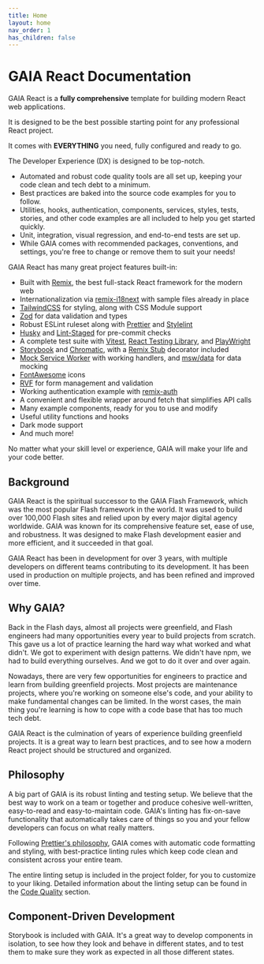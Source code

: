 ```yaml
---
title: Home
layout: home
nav_order: 1
has_children: false
---
```


# GAIA React Documentation

GAIA React is a **fully comprehensive** template for building modern React web applications.

It is designed to be the best possible starting point for any professional React project.

It comes with **EVERYTHING** you need, fully configured and ready to go.

The Developer Experience (DX) is designed to be top-notch.

- Automated and robust code quality tools are all set up, keeping your code clean and tech debt to a minimum.
- Best practices are baked into the source code examples for you to follow.
- Utilities, hooks, authentication, components, services, styles, tests, stories, and other code examples are all included to help you get started quickly.
- Unit, integration, visual regression, and end-to-end tests are set up.
- While GAIA comes with recommended packages, conventions, and settings, you're free to change or remove them to suit your needs!

GAIA React has many great project features built-in:

- Built with [Remix](https://remix.run/), the best full-stack React framework for the modern web
- Internationalization via [remix-i18next](https://github.com/sergiodxa/remix-i18next) with sample files already in place
- [TailwindCSS](https://tailwindcss.com/) for styling, along with CSS Module support
- [Zod](https://zod.dev/) for data validation and types
- Robust ESLint ruleset along with [Prettier](https://prettier.io/) and [Stylelint](https://stylelint.io/)
- [Husky](https://typicode.github.io/husky/) and [Lint-Staged](https://github.com/lint-staged/lint-staged) for pre-commit checks
- A complete test suite with [Vitest](https://vitest.dev), [React Testing Library](https://testing-library.com/docs/react-testing-library/intro/), and [PlayWright](https://playwright.dev/docs/intro)
- [Storybook](https://storybook.js.org/) and [Chromatic](https://chromatic.com/), with a [Remix Stub](https://remix.run/docs/en/main/utils/create-remix-stub) decorator included
- [Mock Service Worker](https://mswjs.io/) with working handlers, and [msw/data](https://github.com/mswjs/data) for data mocking
- [FontAwesome](https://fontawesome.com/) icons
- [RVF](https://www.rvf-js.io/) for form management and validation
- Working authentication example with [remix-auth](https://remix.run/resources/remix-auth)
- A convenient and flexible wrapper around fetch that simplifies API calls
- Many example components, ready for you to use and modify
- Useful utility functions and hooks
- Dark mode support
- And much more!

No matter what your skill level or experience, GAIA will make your life and your code better.

## Background

GAIA React is the spiritual successor to the GAIA Flash Framework, which was the most popular Flash framework in the world. It was used to build over 100,000 Flash sites and relied upon by every major digital agency worldwide. GAIA was known for its comprehensive feature set, ease of use, and robustness. It was designed to make Flash development easier and more efficient, and it succeeded in that goal.

GAIA React has been in development for over 3 years, with multiple developers on different teams contributing to its development. It has been used in production on multiple projects, and has been refined and improved over time.


## Why GAIA?

Back in the Flash days, almost all projects were greenfield, and Flash engineers had many opportunities every year to build projects from scratch. This gave us a lot of practice learning the hard way what worked and what didn't. We got to experiment with design patterns. We didn't have npm, we had to build everything ourselves. And we got to do it over and over again.

Nowadays, there are very few opportunities for engineers to practice and learn from building greenfield projects. Most projects are maintenance projects, where you're working on someone else's code, and your ability to make fundamental changes can be limited. In the worst cases, the main thing you're learning is how to cope with a code base that has too much tech debt.

GAIA React is the culmination of years of experience building greenfield projects. It is a great way to learn best practices, and to see how a modern React project should be structured and organized.

## Philosophy

A big part of GAIA is its robust linting and testing setup. We believe that the best way to work on a team or together and produce cohesive well-written, easy-to-read and easy-to-maintain code. GAIA's linting has fix-on-save functionality that automatically takes care of things so you and your fellow developers can focus on what really matters.

Following [Prettier's philosophy](https://prettier.io/docs/en/why-prettier), GAIA comes with automatic code formatting and styling, with best-practice linting rules which keep code clean and consistent across your entire team.

The entire linting setup is included in the project folder, for you to customize to your liking. Detailed information about the linting setup can be found in the [Code Quality](/tech-stack/code-quality) section.

## Component-Driven Development

Storybook is included with GAIA. It's a great way to develop components in isolation, to see how they look and behave in different states, and to test them to make sure they work as expected in all those different states.

